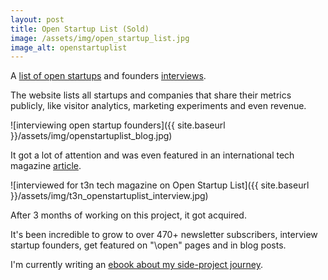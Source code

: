 ```yaml
---
layout: post
title: Open Startup List (Sold)
image: /assets/img/open_startup_list.jpg
image_alt: openstartuplist
---
```

A [list of open startups](https://openstartuplist.com/) and founders [interviews](https://www.blog.openstartuplist.com/).

The website lists all startups and companies that share their metrics publicly, like visitor analytics, marketing experiments and even revenue.

![interviewing open startup founders]({{ site.baseurl }}/assets/img/openstartuplist_blog.jpg)

It got a lot of attention and was even featured in an international tech magazine [article](https://t3n.de/news/entwickler-laesst-dich-startups-1265810/).

![interviewed for t3n tech magazine on Open Startup List]({{ site.baseurl }}/assets/img/t3n_openstartuplist_interview.jpg)

After 3 months of working on this project, it got acquired.

It's been incredible to grow to over 470+ newsletter subscribers, interview startup founders, get featured on "\open" pages and in blog posts.

I'm currently writing an [ebook about my side-project journey](https://gum.co/side-project).
